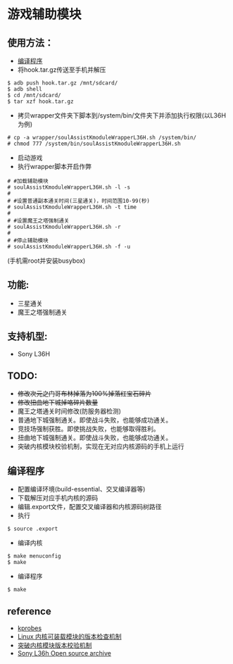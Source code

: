 # 游戏辅助模块

## 使用方法：
* [编译程序](#compile)
* 将hook.tar.gz传送至手机并解压
```
$ adb push hook.tar.gz /mnt/sdcard/
$ adb shell
$ cd /mnt/sdcard/
$ tar xzf hook.tar.gz
```
* 拷贝wrapper文件夹下脚本到/system/bin/文件夹下并添加执行权限(以L36H为例)
```
# cp -a wrapper/soulAssistKmoduleWrapperL36H.sh /system/bin/
# chmod 777 /system/bin/soulAssistKmoduleWrapperL36H.sh
```
* 启动游戏
* 执行wrapper脚本开启作弊
```
# #加载辅助模块
# soulAssistKmoduleWrapperL36H.sh -l -s
# 
# #设置普通副本通关时间(三星通关)，时间范围10-99(秒)
# soulAssistKmoduleWrapperL36H.sh -t time
# 
# #设置魔王之塔强制通关
# soulAssistKmoduleWrapperL36H.sh -r
# 
# #停止辅助模块
# soulAssistKmoduleWrapperL36H.sh -f -u
```
(手机需root并安装busybox)

## 功能:
* 三星通关
* 魔王之塔强制通关

## 支持机型:
* Sony L36H

## TODO:
* ~~修改次元之门哥布林掉落为100%掉落红宝石碎片~~
* ~~修改扭曲地下城掉咯碎片数量~~
* 魔王之塔通关时间修改(防服务器检测)
* 普通地下城强制通关。即使战斗失败，也能够成功通关。
* 竞技场强制获胜。即使挑战失败，也能够取得胜利。
* 扭曲地下城强制通关。即使战斗失败，也能够成功通关。
* 突破内核模块校验机制，实现在无对应内核源码的手机上运行

<h2 id="compile">编译程序</h2>

* 配置编译环境(build-essential、交叉编译器等)
* 下载解压对应手机内核的源码
* 编辑.export文件，配置交叉编译器和内核源码树路径
* 执行  

```
$ source .export
```
* 编译内核
```
$ make menuconfig
$ make
```
* 编译程序
```
$ make
```

## reference
* [kprobes](http://lxr.linux.no/linux+v3.8.2/Documentation/kprobes.txt)  
* [Linux 内核可装载模块的版本检查机制](http://www.ibm.com/developerworks/cn/linux/l-cn-kernelmodules/index.html)  
* [突破内核模块版本校验机制](https://yq.aliyun.com/articles/1724)  
* [Sony L36h Open source archive](http://developer.sonymobile.com/downloads/xperia-open-source-archives/open-source-archive-for-build-10-5-1-a-0-292/)
